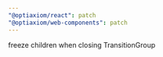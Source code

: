 ```yaml
---
"@optiaxiom/react": patch
"@optiaxiom/web-components": patch
---
```


freeze children when closing TransitionGroup
